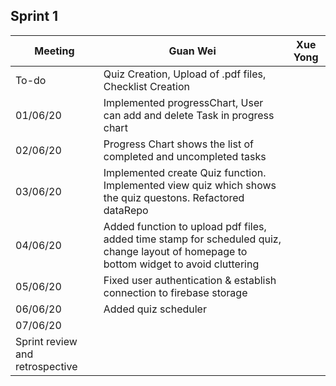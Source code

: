 ## Sprint 1

Meeting|Guan Wei|Xue Yong
---|--------|--------
To-do|Quiz Creation, Upload of .pdf files, Checklist Creation|
01/06/20|Implemented progressChart, User can add and delete Task in progress chart|
02/06/20|Progress Chart shows the list of completed and uncompleted tasks|
03/06/20|Implemented create Quiz function. Implemented view quiz which shows the quiz questons. Refactored dataRepo|
04/06/20|Added function to upload pdf files, added time stamp for scheduled quiz, change layout of homepage to bottom widget to avoid cluttering|
05/06/20|Fixed user authentication & establish connection to firebase storage|
06/06/20|Added quiz scheduler|
07/06/20||
Sprint review and retrospective||
